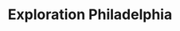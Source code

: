 ---
pid: RS326
title: Exploration Philadelphia
location_transcription: Rittenhouse
zipcode: '19096'
outside_phl: 'Wynnewood PA '
neighborhood: Wynnewood
age: '46'
age_range: 40-49
instagram: 
image_file_name: RS_326.jpg
proposal_transcription: I scoot
topic: Culture,Environment,Philadelphia
topic_summary: 0, 0, 0
type: Image
keywords_other: green space
credit: Lauren
image_labels: 
twitter: 
facebook: 
permalink: "/monuments/rs326/"
layout: item-page
---
